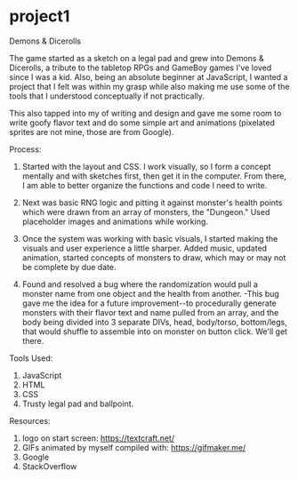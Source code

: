 # project1
Demons &amp; Dicerolls


The game started as a sketch on a legal pad and grew into Demons & Dicerolls, 
a tribute to the tabletop RPGs and GameBoy games I've loved since I was a kid.
Also, being an absolute beginner at JavaScript, I wanted a project that I felt 
was within my grasp while also making me use some of the tools that I understood
conceptually if not practically. 

This also tapped into my of writing and design and gave me some room to 
write goofy flavor text and do some simple art and animations (pixelated 
sprites are not mine, those are from Google).

Process:

1. Started with the layout and CSS. I work visually, so I form a concept
mentally and with sketches first, then get it in the computer. From there,
I am able to better organize the functions and code I need to write. 

2. Next was basic RNG logic and pitting it against monster's health points
which were drawn from an array of monsters, the "Dungeon." Used placeholder
images and animations while working. 

3. Once the system was working with basic visuals, I started making the visuals
and user experience a little sharper. Added music, updated animation, started
concepts of monsters to draw, which may or may not be complete by due date. 

4. Found and resolved a bug where the randomization would pull a monster name
from one object and the health from another. 
  -This bug gave me the idea for a future improvement--to procedurally generate
  monsters with their flavor text and name pulled from an array, and the body
  being divided into 3 separate DIVs, head, body/torso, bottom/legs, that would 
  shuffle to assemble into on monster on button click. We'll get there. 
  

Tools Used:
1. JavaScript
2. HTML
3. CSS
4. Trusty legal pad and ballpoint.

Resources:
1. logo on start screen: https://textcraft.net/
2. GIFs animated by myself compiled with: https://gifmaker.me/
3. Google
4. StackOverflow

